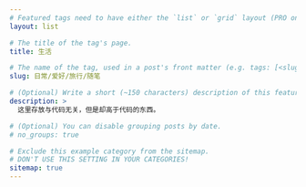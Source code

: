```yaml
---
# Featured tags need to have either the `list` or `grid` layout (PRO only).
layout: list

# The title of the tag's page.
title: 生活

# The name of the tag, used in a post's front matter (e.g. tags: [<slug>]).
slug: 日常/爱好/旅行/随笔

# (Optional) Write a short (~150 characters) description of this featured tag.
description: >
  这里存放与代码无关，但是却高于代码的东西。

# (Optional) You can disable grouping posts by date.
# no_groups: true

# Exclude this example category from the sitemap.
# DON'T USE THIS SETTING IN YOUR CATEGORIES!
sitemap: true
---
```

